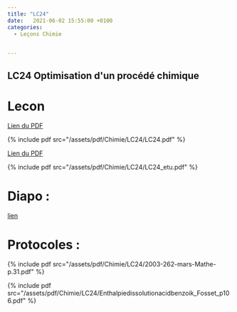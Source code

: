 ```yaml
---
title: "LC24"
date:   2021-06-02 15:55:00 +0100
categories:
  - Leçons Chimie

  
---
```


## LC24 Optimisation d'un procédé chimique

# Lecon

[Lien du PDF](/assets/pdf/Chimie/LC24/LC24.pdf)

{% include pdf src="/assets/pdf/Chimie/LC24/LC24.pdf" %}

[Lien du PDF](/assets/pdf/Chimie/LC24/LC24_etu.pdf)

{% include pdf src="/assets/pdf/Chimie/LC24/LC24_etu.pdf" %}

# Diapo : 

<a href="/assets/pdf/Chimie/LC24/LC24.pptx" download>lien</a>

# Protocoles :

{% include pdf src="/assets/pdf/Chimie/LC24/2003-262-mars-Mathe-p.31.pdf" %}

{% include pdf src="/assets/pdf/Chimie/LC24/Enthalpiedissolutionacidbenzoik_Fosset_p106.pdf" %}

